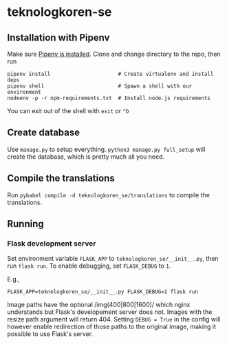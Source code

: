 # teknologkoren-se

## Installation with Pipenv
Make sure [Pipenv is installed](https://pipenv.readthedocs.io/en/latest/basics.html#installing-pipenv).
Clone and change directory to the repo, then run
```
pipenv install                      # Create virtualenv and install deps
pipenv shell                        # Spawn a shell with our environment
nodeenv -p -r npm-requirements.txt  # Install node.js requirements
```
You can exit out of the shell with `exit` or `^D`

## Create database
Use `manage.py` to setup everything. `python3 manage.py full_setup` will
create the database, which is pretty much all you need.

## Compile the translations
Run `pybabel compile -d teknologkoren_se/translations` to compile the
translations.

## Running
### Flask development server
Set environment variable `FLASK_APP` to `teknologkoren_se/__init__.py`, then run
`flask run`. To enable debugging, set `FLASK_DEBUG` to `1`.

E.g.,
```
FLASK_APP=teknologkoren_se/__init__.py FLASK_DEBUG=1 flask run
```

Image paths have the optional /img(400|800|1600)/ which nginx understands but
Flask's developement server does not. Images with the resize path argument will
return 404. Setting `DEBUG = True` in the config will however enable redirection
of those paths to the original image, making it possible to use Flask's server.
